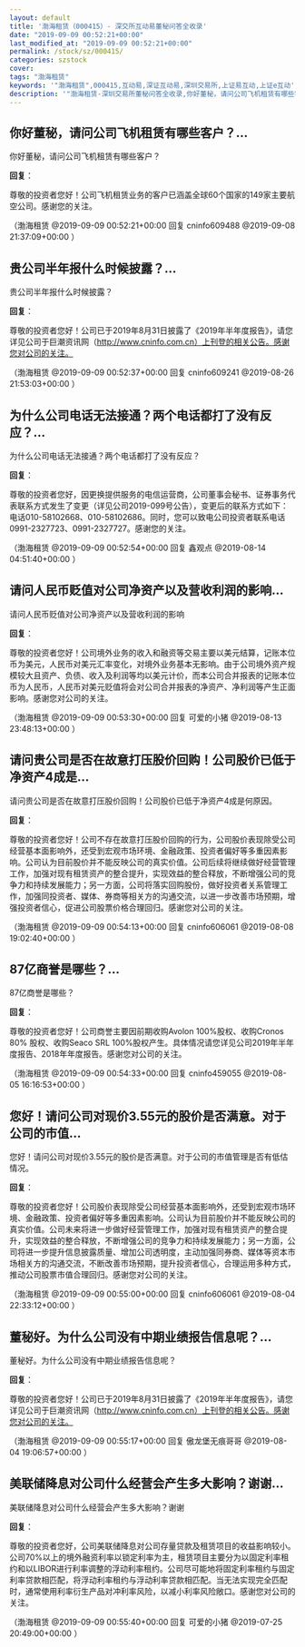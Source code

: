 ```yaml
---
layout: default
title: '渤海租赁（000415）- 深交所互动易董秘问答全收录'
date: "2019-09-09 00:52:21+00:00"
last_modified_at: "2019-09-09 00:52:21+00:00"
permalink: /stock/sz/000415/
categories: szstock
cover: 
tags: "渤海租赁"
keywords: '"渤海租赁",000415,互动易,深证互动易,深圳交易所,上证易互动,上证e互动'
description: '"渤海租赁-深圳交易所董秘问答全收录,你好董秘，请问公司飞机租赁有哪些客户？"'
---
```


## 你好董秘，请问公司飞机租赁有哪些客户？...

你好董秘，请问公司飞机租赁有哪些客户？

**回复**：

尊敬的投资者您好！公司飞机租赁业务的客户已涵盖全球60个国家的149家主要航空公司。感谢您的关注。 

（渤海租赁  @2019-09-09 00:52:21+00:00 回复 cninfo609488  @2019-09-08 21:37:09+00:00 ）

## 贵公司半年报什么时候披露？...

贵公司半年报什么时候披露？

**回复**：

尊敬的投资者您好！公司已于2019年8月31日披露了《2019年半年度报告》，请您详见公司于巨潮资讯网（http://www.cninfo.com.cn）上刊登的相关公告。感谢您对公司的关注。 

（渤海租赁  @2019-09-09 00:52:37+00:00 回复 cninfo609241  @2019-08-26 21:53:03+00:00 ）

## 为什么公司电话无法接通？两个电话都打了没有反应？...

为什么公司电话无法接通？两个电话都打了没有反应？

**回复**：

尊敬的投资者您好，因更换提供服务的电信运营商，公司董事会秘书、证券事务代表联系方式发生了变更（详见公司2019-099号公告），变更后的联系方式如下：电话010-58102668、010-58102686。同时，您可以致电公司投资者联系电话 0991-2327723、0991-2327727。感谢您的关注。 

（渤海租赁  @2019-09-09 00:52:54+00:00 回复 鑫观点  @2019-08-14 04:51:40+00:00 ）

## 请问人民币贬值对公司净资产以及营收利润的影响...

请问人民币贬值对公司净资产以及营收利润的影响

**回复**：

尊敬的投资者您好！公司境外业务的收入和融资等交易主要以美元结算，记账本位币为美元，人民币对美元汇率变化，对境外业务基本无影响。由于公司境外资产规模较大且资产、负债、收入及利润等均以美元计价，而本公司合并报表的记账本位币为人民币，人民币对美元贬值将会对公司合并报表的净资产、净利润等产生正面影响。感谢您对公司的关注。 

（渤海租赁  @2019-09-09 00:53:30+00:00 回复 可爱的小猪  @2019-08-13 23:48:13+00:00 ）

## 请问贵公司是否在故意打压股价回购！公司股价已低于净资产4成是...

请问贵公司是否在故意打压股价回购！公司股价已低于净资产4成是何原因。

**回复**：

尊敬的投资者您好！公司不存在故意打压股价回购的行为，公司股价表现除受公司经营基本面影响外，还受到宏观市场环境、金融政策、投资者偏好等多重因素影响。公司认为目前股价并不能反映公司的真实价值。公司后续将继续做好经营管理工作，加强对现有租赁资产的整合提升，实现效益的整合释放，不断增强公司的竞争力和持续发展能力；另一方面，公司将落实回购股份，做好投资者关系管理工作，加强同投资者、媒体、券商等相关方的沟通交流，以进一步改善市场预期，增强投资者信心，促进公司股票价格合理回归。感谢您对公司的关注。 

（渤海租赁  @2019-09-09 00:54:13+00:00 回复 cninfo606061  @2019-08-08 19:02:40+00:00 ）

## 87亿商誉是哪些？...

87亿商誉是哪些？

**回复**：

尊敬的投资者您好！公司商誉主要因前期收购Avolon 100%股权、收购Cronos 80% 股权、收购Seaco SRL 100%股权产生。具体情况请您详见公司2019年半年度报告、2018年年度报告。感谢您对公司的关注。 

（渤海租赁  @2019-09-09 00:54:33+00:00 回复 cninfo459055  @2019-08-05 16:16:53+00:00 ）

## 您好！请问公司对现价3.55元的股价是否满意。对于公司的市值...

您好！请问公司对现价3.55元的股价是否满意。对于公司的市值管理是否有低估情况。

**回复**：

尊敬的投资者您好！公司股价表现除受公司经营基本面影响外，还受到宏观市场环境、金融政策、投资者偏好等多重因素影响。公司认为目前股价并不能反映公司的真实价值。公司未来将进一步做好经营管理工作，加强对现有租赁资产的整合提升，实现效益的整合释放，不断增强公司的竞争力和持续发展能力；另一方面，公司将进一步提升信息披露质量、增加公司透明度，主动加强同券商、媒体等资本市场相关方的沟通交流，不断改善市场预期，提升投资者信心，合理运用多种方式，推动公司股票市值合理回归。感谢您对公司的关注。 

（渤海租赁  @2019-09-09 00:55:00+00:00 回复 cninfo606061  @2019-08-04 22:33:12+00:00 ）

## 董秘好。为什么公司没有中期业绩报告信息呢？...

董秘好。为什么公司没有中期业绩报告信息呢？

**回复**：

尊敬的投资者您好！公司已于2019年8月31日披露了《2019年半年度报告》，请您详见公司于巨潮资讯网（http://www.cninfo.com.cn）上刊登的相关公告。感谢您对公司的关注。 

（渤海租赁  @2019-09-09 00:55:17+00:00 回复 傲龙堡无痕哥哥  @2019-08-04 19:06:57+00:00 ）

## 美联储降息对公司什么经营会产生多大影响？谢谢...

美联储降息对公司什么经营会产生多大影响？谢谢

**回复**：

尊敬的投资者您好，公司美联储降息对公司存量贷款及租赁项目的收益影响较小。公司70%以上的境外融资利率以锁定利率为主，租赁项目主要分为以固定利率租约和以LIBOR进行利率调整的浮动利率租约。公司尽可能地将固定利率租约与固定利率贷款相匹配，将浮动利率租约与浮动利率贷款相匹配。当无法实现完全匹配时，通常使用利率衍生产品对冲利率风险，以减小利率风险敞口。感谢您对公司的关注。 

（渤海租赁  @2019-09-09 00:55:40+00:00 回复 可爱的小猪  @2019-07-25 20:49:00+00:00 ）

